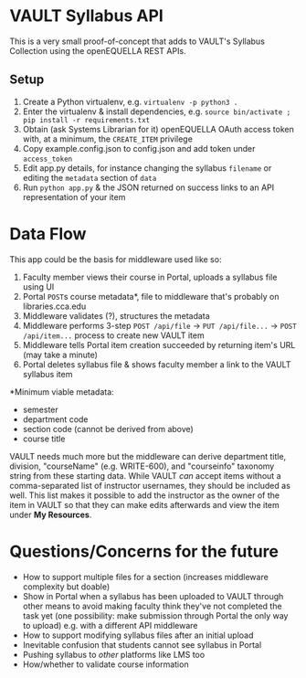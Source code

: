 # VAULT Syllabus API

This is a very small proof-of-concept that adds to VAULT's Syllabus Collection using the openEQUELLA REST APIs.

## Setup

1. Create a Python virtualenv, e.g. `virtualenv -p python3 .`
1. Enter the virtualenv & install dependencies, e.g. `source bin/activate ; pip install -r requirements.txt`
1. Obtain (ask Systems Librarian for it) openEQUELLA OAuth access token with, at a minimum, the `CREATE_ITEM` privilege
1. Copy example.config.json to config.json and add token under `access_token`
1. Edit app.py details, for instance changing the syllabus `filename` or editing the `metadata` section of `data`
1. Run `python app.py` & the JSON returned on success links to an API representation of your item

# Data Flow

This app could be the basis for middleware used like so:

1. Faculty member views their course in Portal, uploads a syllabus file using UI
1. Portal `POST`s course metadata\*, file to middleware that's probably on libraries.cca.edu
1. Middleware validates (?), structures the metadata
1. Middleware performs 3-step `POST /api/file` -> `PUT /api/file...` -> `POST /api/item...` process to create new VAULT item
1. Middleware tells Portal item creation succeeded by returning item's URL (may take a minute)
1. Portal deletes syllabus file & shows faculty member a link to the VAULT syllabus item

\*Minimum viable metadata:

- semester
- department code
- section code (cannot be derived from above)
- course title

VAULT needs much more but the middleware can derive department title, division, "courseName" (e.g. WRITE-600), and "courseinfo" taxonomy string from these starting data. While VAULT _can_ accept items without a comma-separated list of instructor usernames, they should be included as well. This list makes it possible to add the instructor as the owner of the item in VAULT so that they can make edits afterwards and view the item under **My Resources**.

# Questions/Concerns for the future

- How to support multiple files for a section (increases middleware complexity but doable)
- Show in Portal when a syllabus has been uploaded to VAULT through other means to avoid making faculty think they've not completed the task yet (one possibility: make submission through Portal the only way to upload) e.g. with a different API middleware
- How to support modifying syllabus files after an initial upload
- Inevitable confusion that students cannot see syllabus in Portal
- Pushing syllabus to _other_ platforms like LMS too
- How/whether to validate course information
